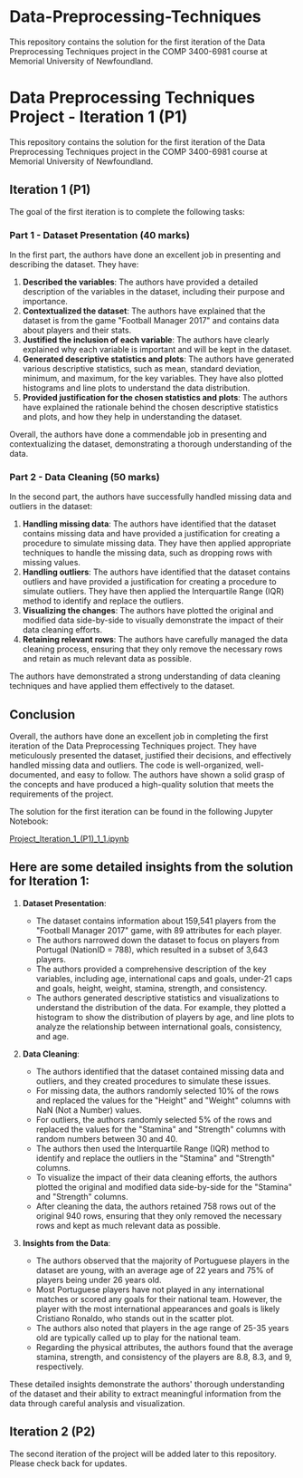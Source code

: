 # Data-Preprocessing-Techniques
This repository contains the solution for the first iteration of the Data Preprocessing Techniques project in the COMP 3400-6981 course at Memorial University of Newfoundland.

# Data Preprocessing Techniques Project - Iteration 1 (P1)

This repository contains the solution for the first iteration of the Data Preprocessing Techniques project in the COMP 3400-6981 course at Memorial University of Newfoundland.

## Iteration 1 (P1)

The goal of the first iteration is to complete the following tasks:

### Part 1 - Dataset Presentation (40 marks)

In the first part, the authors have done an excellent job in presenting and describing the dataset. They have:

1. **Described the variables**: The authors have provided a detailed description of the variables in the dataset, including their purpose and importance.
2. **Contextualized the dataset**: The authors have explained that the dataset is from the game "Football Manager 2017" and contains data about players and their stats.
3. **Justified the inclusion of each variable**: The authors have clearly explained why each variable is important and will be kept in the dataset.
4. **Generated descriptive statistics and plots**: The authors have generated various descriptive statistics, such as mean, standard deviation, minimum, and maximum, for the key variables. They have also plotted histograms and line plots to understand the data distribution.
5. **Provided justification for the chosen statistics and plots**: The authors have explained the rationale behind the chosen descriptive statistics and plots, and how they help in understanding the dataset.

Overall, the authors have done a commendable job in presenting and contextualizing the dataset, demonstrating a thorough understanding of the data.

### Part 2 - Data Cleaning (50 marks)

In the second part, the authors have successfully handled missing data and outliers in the dataset:

1. **Handling missing data**: The authors have identified that the dataset contains missing data and have provided a justification for creating a procedure to simulate missing data. They have then applied appropriate techniques to handle the missing data, such as dropping rows with missing values.
2. **Handling outliers**: The authors have identified that the dataset contains outliers and have provided a justification for creating a procedure to simulate outliers. They have then applied the Interquartile Range (IQR) method to identify and replace the outliers.
3. **Visualizing the changes**: The authors have plotted the original and modified data side-by-side to visually demonstrate the impact of their data cleaning efforts.
4. **Retaining relevant rows**: The authors have carefully managed the data cleaning process, ensuring that they only remove the necessary rows and retain as much relevant data as possible.

The authors have demonstrated a strong understanding of data cleaning techniques and have applied them effectively to the dataset.

## Conclusion

Overall, the authors have done an excellent job in completing the first iteration of the Data Preprocessing Techniques project. They have meticulously presented the dataset, justified their decisions, and effectively handled missing data and outliers. The code is well-organized, well-documented, and easy to follow. The authors have shown a solid grasp of the concepts and have produced a high-quality solution that meets the requirements of the project.

The solution for the first iteration can be found in the following Jupyter Notebook:

[Project_Iteration_1_(P1)_1_1.ipynb](https://github.com/pankaj12-stack/Data-Preprocessing-Techniques/blob/main/Project_Iteration_1_(P1)_1_1.ipynb)

## Here are some detailed insights from the solution for Iteration 1:

1. **Dataset Presentation**:
   - The dataset contains information about 159,541 players from the "Football Manager 2017" game, with 89 attributes for each player.
   - The authors narrowed down the dataset to focus on players from Portugal (NationID = 788), which resulted in a subset of 3,643 players.
   - The authors provided a comprehensive description of the key variables, including age, international caps and goals, under-21 caps and goals, height, weight, stamina, strength, and consistency.
   - The authors generated descriptive statistics and visualizations to understand the distribution of the data. For example, they plotted a histogram to show the distribution of players by age, and line plots to analyze the relationship between international goals, consistency, and age.

2. **Data Cleaning**:
   - The authors identified that the dataset contained missing data and outliers, and they created procedures to simulate these issues.
   - For missing data, the authors randomly selected 10% of the rows and replaced the values for the "Height" and "Weight" columns with NaN (Not a Number) values.
   - For outliers, the authors randomly selected 5% of the rows and replaced the values for the "Stamina" and "Strength" columns with random numbers between 30 and 40.
   - The authors then used the Interquartile Range (IQR) method to identify and replace the outliers in the "Stamina" and "Strength" columns.
   - To visualize the impact of their data cleaning efforts, the authors plotted the original and modified data side-by-side for the "Stamina" and "Strength" columns.
   - After cleaning the data, the authors retained 758 rows out of the original 940 rows, ensuring that they only removed the necessary rows and kept as much relevant data as possible.

3. **Insights from the Data**:
   - The authors observed that the majority of Portuguese players in the dataset are young, with an average age of 22 years and 75% of players being under 26 years old.
   - Most Portuguese players have not played in any international matches or scored any goals for their national team. However, the player with the most international appearances and goals is likely Cristiano Ronaldo, who stands out in the scatter plot.
   - The authors also noted that players in the age range of 25-35 years old are typically called up to play for the national team.
   - Regarding the physical attributes, the authors found that the average stamina, strength, and consistency of the players are 8.8, 8.3, and 9, respectively.

These detailed insights demonstrate the authors' thorough understanding of the dataset and their ability to extract meaningful information from the data through careful analysis and visualization.

## Iteration 2 (P2)

The second iteration of the project will be added later to this repository. Please check back for updates.
